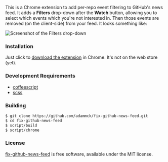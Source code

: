This is a Chrome extension to add per-repo event filtering to GitHub's news
feed. It adds a **Filters** drop-down after the **Watch** button, allowing you
to select which events which you're not interested in. Then those events are
removed (on the client-side) from your feed. It looks something like:

![Screenshot of the Filters drop-down](http://i.imgur.com/eTpKu.png)

### Installation

Just click to
[download the extension](https://github.com/downloads/adammck/fix-github-news-feed/fix-github-news-feed.crx)
in Chrome. It's not on the web store (yet).


### Development Requirements

* [coffeescript](http://coffeescript.org)
* [scss](http://sass-lang.com)


### Building

```bash
$ git clone https://github.com/adammck/fix-github-news-feed.git
$ cd fix-github-news-feed
$ script/build
$ script/chrome
```

### License

[fix-github-news-feed](https://github.com/adammck/fix-github-news-feed) is free
software, available under the MIT license.
